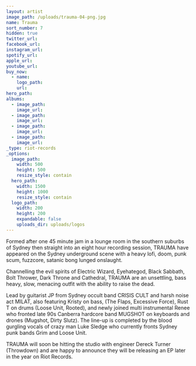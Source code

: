 ```yaml
---
layout: artist
image_path: /uploads/trauma-04-png.jpg
name: Trauma
sort_number: 7
hidden: true
twitter_url:
facebook_url:
instagram_url:
spotify_url:
apple_url:
youtube_url:
buy_now:
  - name:
    logo_path:
    url:
hero_path:
albums:
  - image_path:
    image_url:
  - image_path:
    image_url:
  - image_path:
    image_url:
  - image_path:
    image_url:
_type: riot-records
_options:
  image_path:
    width: 500
    height: 500
    resize_style: contain
  hero_path:
    width: 1500
    height: 1000
    resize_style: contain
  logo_path:
    width: 200
    height: 200
    expandable: false
    uploads_dir: uploads/logos
---
```


Formed after one 45 minute jam in a lounge room in the southern suburbs of Sydney then straight into an eight hour recording session, TRAUMA have appeared on the Sydney underground scene with a heavy lofi, doom, punk scum, fuzzcore, satanic bong lunged onslaught.

Channelling the evil spirits of Electric Wizard, Eyehategod, Black Sabbath, Bolt Thrower, Dark Throne and Cathedral, TRAUMA are an unsettling, bass heavy, slow, menacing outfit with the ability to raise the dead.

Lead by guitarist JP from Sydney occult band CRISIS CULT and harsh noise act MILAT, also featuring Kristy on bass, (The Flaps, Excessive Force), Rust T on drums (Loose Unit, Rooted), and newly joined multi instrumental Renee who fronted late 90s Canberra hardcore band MUGSHOT on keyboards and drones (Mugshot, Dirty Slutz). The line-up is completed by the blood gurgling vocals of crazy man Luke Sledge who currently fronts Sydney punk bands Grim and Loose Unit.

TRAUMA will soon be hitting the studio with engineer Dereck Turner (Throwdown) and are happy to announce they will be releasing an EP later in the year on Riot Records.